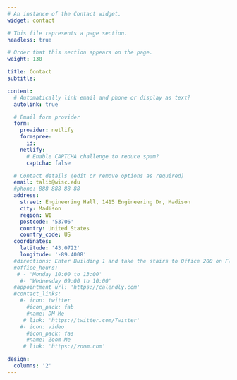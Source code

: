 ```yaml
---
# An instance of the Contact widget.
widget: contact

# This file represents a page section.
headless: true

# Order that this section appears on the page.
weight: 130

title: Contact
subtitle:

content:
  # Automatically link email and phone or display as text?
  autolink: true

  # Email form provider
  form:
    provider: netlify
    formspree:
      id:
    netlify:
      # Enable CAPTCHA challenge to reduce spam?
      captcha: false

  # Contact details (edit or remove options as required)
  email: talib@wisc.edu
  #phone: 888 888 88 88
  address:
    street: Engineering Hall, 1415 Engineering Dr, Madison 
    city: Madison
    region: WI
    postcode: '53706'
    country: United States
    country_code: US
  coordinates:
    latitude: '43.0722'
    longitude: '-89.4008'
  #directions: Enter Building 1 and take the stairs to Office 200 on Floor 2
  #office_hours:
   # - 'Monday 10:00 to 13:00'
    #- 'Wednesday 09:00 to 10:00'
  #appointment_url: 'https://calendly.com'
  #contact_links:
    #- icon: twitter
      #icon_pack: fab
      #name: DM Me
     # link: 'https://twitter.com/Twitter'
    #- icon: video
      #icon_pack: fas
      #name: Zoom Me
     # link: 'https://zoom.com'

design:
  columns: '2'
---
```

